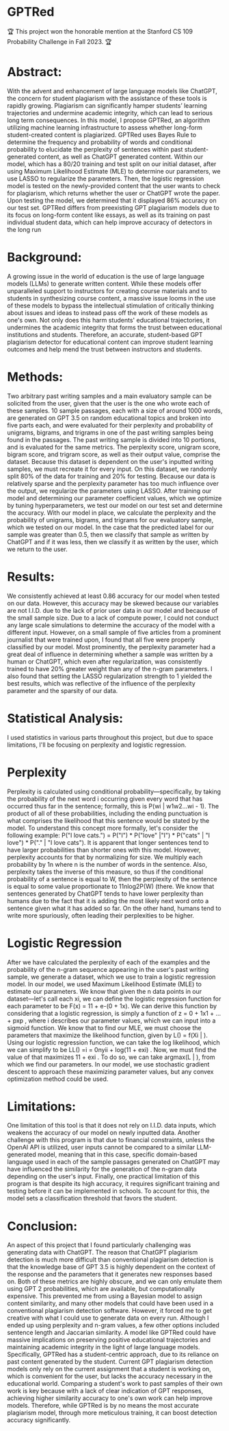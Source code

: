 # GPTRed
🏆 This project won the honorable mention at the Stanford CS 109 Probability Challenge in Fall 2023. 🏆

# Abstract:
With the advent and enhancement of large language models like ChatGPT, the concern for student plagiarism with the assistance of these tools is rapidly growing. Plagiarism can significantly hamper students’ learning trajectories and undermine academic integrity, which can lead to serious long term consequences. In this model, I propose GPTRed, an algorithm utilizing machine learning infrastructure to assess whether long-form student-created content is plagiarized. GPTRed uses Bayes Rule to determine the frequency and probability of words and conditional probability to elucidate the perplexity of sentences within past student-generated content, as well as ChatGPT generated content. Within our model, which has a 80/20 training and test split on our initial dataset, after using Maximum Likelihood Estimate (MLE) to determine our parameters, we use LASSO to regularize the parameters. Then, the logistic regression model is tested on the newly-provided content that the user wants to check for plagiarism, which returns whether the user or ChatGPT wrote the paper. Upon testing the model, we determined that it displayed 86% accuracy on our test set. GPTRed differs from preexisting GPT plagiarism models due to its focus on long-form content like essays, as well as its training on past individual student data, which can help improve accuracy of detectors in the long run
# Background:
A growing issue in the world of education is the use of large language models (LLMs) to generate written content. While these models offer unparalleled support to instructors for creating course materials and to students in synthesizing course content, a massive issue looms in the use of these models to bypass the intellectual stimulation of critically thinking about issues and ideas to instead pass off the work of these models as one's own. Not only does this harm students' educational trajectories, it undermines the academic integrity that forms the trust between educational institutions and students. Therefore, an accurate, student-based GPT plagiarism detector for educational content can improve student learning outcomes and help mend the trust between instructors and students.
# Methods:
Two arbitrary past writing samples and a main evaluatory sample can be solicited from the user, given that the user is the one who wrote each of these samples. 10 sample passages, each with a size of around 1000 words, are generated on GPT 3.5 on random educational topics and broken into five parts each, and were evaluated for their perplexity and probability of unigrams, bigrams, and trigrams in one of the past writing samples being found in the passages. The past writing sample is divided into 10 portions, and is evaluated for the same metrics. The perplexity score, unigram score, bigram score, and trigram score, as well as their output value, comprise the dataset. Because this dataset is dependent on the user's inputted writing samples, we must recreate it for every input. On this dataset, we randomly split 80% of the data for training and 20% for testing. Because our data is relatively sparse and the perplexity parameter has too much influence over the output, we regularize the parameters using LASSO. After training our model and determining our parameter coefficient values, which we optimize by tuning hyperparameters, we test our model on our test set and determine the accuracy. With our model in place, we calculate the perplexity and the probability of unigrams, bigrams, and trigrams for our evaluatory sample, which we tested on our model. In the case that the predicted label for our sample was greater than 0.5, then we classify that sample as written by ChatGPT and if it was less, then we classify it as written by the user, which we return to the user.
# Results:
We consistently achieved at least 0.86 accuracy for our model when tested on our data. However, this accuracy may be skewed because our variables are not I.I.D. due to the lack of prior user data in our model and because of the small sample size. Due to a lack of compute power, I could not conduct any large scale simulations to determine the accuracy of the model with a different input. However, on a small sample of five articles from a prominent journalist that were trained upon, I found that all five were properly classified by our model. Most prominently, the perplexity parameter had a great deal of influence in determining whether a sample was written by a human or ChatGPT, which even after regularization, was consistently trained to have 20% greater weight than any of the n-gram parameters. I also found that setting the LASSO regularization strength to 1 yielded the best results, which was reflective of the influence of the perplexity parameter and the sparsity of our data.
# Statistical Analysis:
I used statistics in various parts throughout this project, but due to space limitations, I'll be focusing on perplexity and logistic regression.
# Perplexity
Perplexity is calculated using conditional probability—specifically, by taking the probability of the next word i occurring given every word that has occurred thus far in the sentence; formally, this is P(wi | w1w2...wi - 1). The product of all of these probabilities, including the ending punctuation is what comprises the likelihood that this sentence would be stated by the model. To understand this concept more formally, let's consider the following example: P("I love cats.") = P("I") * P("love" |"I") * P("cats" | "I love") * P("." | "I love cats").
It is apparent that longer sentences tend to have larger probabilities than shorter ones with this model. However, perplexity accounts for that by normalizing for size. We multiply each probability by 1n where n is the number of words in the sentence. Also, perplexity takes the inverse of this measure, so thus if the conditional probability of a sentence is equal to W, then the perplexity of the sentence is equal to some value proportionate to 11nlog2P(W) (there. We know that sentences generated by ChatGPT tends to have lower perplexity than humans due to the fact that it is adding the most likely next word onto a sentence given what it has added so far. On the other hand, humans tend to write more spuriously, often leading their perplexities to be higher.
# Logistic Regression
After we have calculated the perplexity of each of the examples and the probability of the n-gram sequence appearing in the user's past writing sample, we generate a dataset, which we use to train a logistic regression model. In our model, we used Maximum Likelihood Estimate (MLE) to estimate our parameters. We know that given the n data points in our dataset—let's call each xi, we can define the logistic regression function for each parameter to be F(x) = 11 + e-(0 + 1x). We can derive this function by considering that a logistic regression, is simply a function of z = 0 + 1x1 + ... + pxp , where i describes our parameter values, which we can input into a sigmoid function. We know that to find our MLE, we must choose the parameters  that maximize the likelihood function, given by L() = f(Xi | ). Using our logistic regression function, we can take the log likelihood, which we can simplify to be LL() =i = 0nyii + log(11 + exi) . Now, we must find the value of  that maximizes 11 + exi . To do so, we can take argmax(L | ), from which we find our parameters. In our model, we use stochastic gradient descent to approach these maximizing parameter values, but any convex optimization method could be used.
# Limitations:
One limitation of this tool is that it does not rely on I.I.D. data inputs, which weakens the accuracy of our model on newly inputted data. Another challenge with this program is that due to financial constraints, unless the OpenAI API is utilized, user inputs cannot be compared to a similar LLM-generated model, meaning that in this case, specific domain-based language used in each of the sample passages generated on ChatGPT may have influenced the similarity for the generation of the n-gram data depending on the user's input. Finally, one practical limitation of this program is that despite its high accuracy, it requires significant training and testing before it can be implemented in schools. To account for this, the model sets a classification threshold that favors the student.
# Conclusion:
An aspect of this project that I found particularly challenging was generating data with ChatGPT. The reason that ChatGPT plagiarism detection is much more difficult than conventional plagiarism detection is that the knowledge base of GPT 3.5 is highly dependent on the context of the response and the parameters that it generates new responses based on. Both of these metrics are highly obscure, and we can only emulate them using GPT 2 probabilities, which are available, but computationally expensive. This prevented me from using a Bayesian model to assign content similarity, and many other models that could have been used in a conventional plagiarism detection software. However, it forced me to get creative with what I could use to generate data on every run. Although I ended up using perplexity and n-gram values, a few other options included sentence length and Jaccarian similarity.
A model like GPTRed could have massive implications on preserving positive educational trajectories and maintaining academic integrity in the light of large language models. Specifically, GPTRed has a student-centric approach, due to its reliance on past content generated by the student. Current GPT plagiarism detection models only rely on the current assignment that a student is working on, which is convenient for the user, but lacks the accuracy necessary in the educational world. Comparing a student's work to past samples of their own work is key because with a lack of clear indication of GPT responses, achieving higher similarity accuracy to one's own work can help improve models. Therefore, while GPTRed is by no means the most accurate plagiarism model, through more meticulous training, it can boost detection accuracy significantly.
